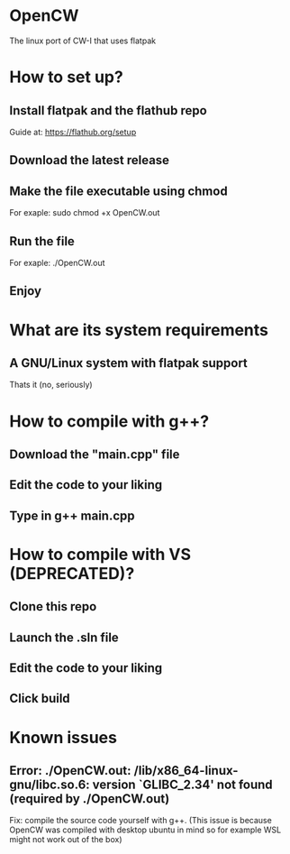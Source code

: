 # OpenCW
The linux port of CW-I that uses flatpak 


# How to set up?
## Install flatpak and the flathub repo
Guide at: https://flathub.org/setup
## Download the latest release 
## Make the file executable using chmod
For exaple: sudo chmod +x OpenCW.out
## Run the file
For exaple: ./OpenCW.out
## Enjoy

# What are its system requirements

## A GNU/Linux system with flatpak support
Thats it (no, seriously)

# How to compile with g++?

## Download the "main.cpp" file 
## Edit the code to your liking
## Type in g++ main.cpp

# How to compile with VS (DEPRECATED)?

## Clone this repo
## Launch the .sln file
## Edit the code to your liking
## Click build

# Known issues
## Error: ./OpenCW.out: /lib/x86_64-linux-gnu/libc.so.6: version `GLIBC_2.34' not found (required by ./OpenCW.out)
Fix: compile the source code yourself with g++. (This issue is because OpenCW was compiled with desktop ubuntu in mind so for example WSL might not work out of the box)


